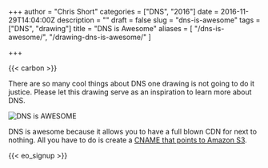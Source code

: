 +++
author = "Chris Short"
categories = ["DNS", "2016"]
date = 2016-11-29T14:04:00Z
description = ""
draft = false
slug = "dns-is-awesome"
tags = ["DNS", "drawing"]
title = "DNS is Awesome"
aliases = [
    "/dns-is-awesome/",
    "/drawing-dns-is-awesome/"
    ]

+++

{{< carbon >}}

There are so many cool things about DNS one drawing is not going to do it justice. Please let this drawing serve as an inspiration to learn more about DNS.

![DNS is AWESOME](https://shortcdn.com/chrisshort/drawings/DNS-is-AWESOME.png)

DNS is awesome because it allows you to have a full blown CDN for next to nothing. All you have to do is create a [CNAME that points to Amazon S3](/low-cost-content-delivery-network-cdn/).

{{< eo_signup >}}
